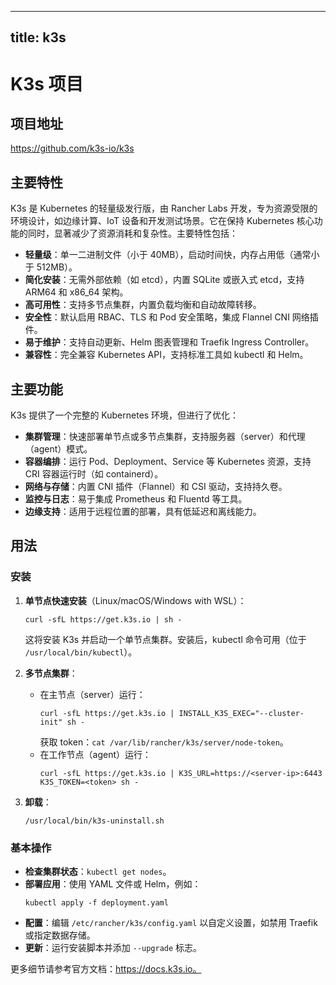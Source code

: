 
---
title: k3s
---

# K3s 项目

## 项目地址
https://github.com/k3s-io/k3s

## 主要特性
K3s 是 Kubernetes 的轻量级发行版，由 Rancher Labs 开发，专为资源受限的环境设计，如边缘计算、IoT 设备和开发测试场景。它在保持 Kubernetes 核心功能的同时，显著减少了资源消耗和复杂性。主要特性包括：
- **轻量级**：单一二进制文件（小于 40MB），启动时间快，内存占用低（通常小于 512MB）。
- **简化安装**：无需外部依赖（如 etcd），内置 SQLite 或嵌入式 etcd，支持 ARM64 和 x86_64 架构。
- **高可用性**：支持多节点集群，内置负载均衡和自动故障转移。
- **安全性**：默认启用 RBAC、TLS 和 Pod 安全策略，集成 Flannel CNI 网络插件。
- **易于维护**：支持自动更新、Helm 图表管理和 Traefik Ingress Controller。
- **兼容性**：完全兼容 Kubernetes API，支持标准工具如 kubectl 和 Helm。

## 主要功能
K3s 提供了一个完整的 Kubernetes 环境，但进行了优化：
- **集群管理**：快速部署单节点或多节点集群，支持服务器（server）和代理（agent）模式。
- **容器编排**：运行 Pod、Deployment、Service 等 Kubernetes 资源，支持 CRI 容器运行时（如 containerd）。
- **网络与存储**：内置 CNI 插件（Flannel）和 CSI 驱动，支持持久卷。
- **监控与日志**：易于集成 Prometheus 和 Fluentd 等工具。
- **边缘支持**：适用于远程位置的部署，具有低延迟和离线能力。

## 用法
### 安装
1. **单节点快速安装**（Linux/macOS/Windows with WSL）：
   ```
   curl -sfL https://get.k3s.io | sh -
   ```
   这将安装 K3s 并启动一个单节点集群。安装后，kubectl 命令可用（位于 `/usr/local/bin/kubectl`）。

2. **多节点集群**：
   - 在主节点（server）运行：
     ```
     curl -sfL https://get.k3s.io | INSTALL_K3S_EXEC="--cluster-init" sh -
     ```
     获取 token：`cat /var/lib/rancher/k3s/server/node-token`。
   - 在工作节点（agent）运行：
     ```
     curl -sfL https://get.k3s.io | K3S_URL=https://<server-ip>:6443 K3S_TOKEN=<token> sh -
     ```

3. **卸载**：
   ```
   /usr/local/bin/k3s-uninstall.sh
   ```

### 基本操作
- **检查集群状态**：`kubectl get nodes`。
- **部署应用**：使用 YAML 文件或 Helm，例如：
  ```
  kubectl apply -f deployment.yaml
  ```
- **配置**：编辑 `/etc/rancher/k3s/config.yaml` 以自定义设置，如禁用 Traefik 或指定数据存储。
- **更新**：运行安装脚本并添加 `--upgrade` 标志。

更多细节请参考官方文档：https://docs.k3s.io。